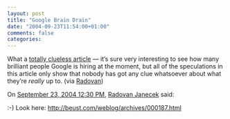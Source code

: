 ```yaml
---
layout: post
title: "Google Brain Drain"
date: "2004-09-23T11:54:00+01:00"
comments: false
categories: 
---
```


<p>What a <a href="http://www.nypost.com/business/30438.htm">totally clueless article</a> &#8212; it&#8217;s sure very interesting to see how many brilliant people Google is hiring at the moment, but all of the speculations in this article only show that nobody has got any clue whatsoever about what they&#8217;re <em>really</em> up to. (via <a href="http://radovanjanecek.net/blog/archives/000140.html">Radovan</a>)</p>

<section class="comments">

<div class="comment" id="comment-365">
On <a href="#comment-365" title="Permalink to this comment">September 23, 2004 12:30 PM</a>, <a href="http://radovanjanecek.net/blog" title="http://radovanjanecek.net/blog" rel="nofollow">Radovan Janecek</a>
said:
<p>:-) Look here: <a href="http://beust.com/weblog/archives/000187.html" rel="nofollow" /><a href="http://beust.com/weblog/archives/000187.html" rel="nofollow">http://beust.com/weblog/archives/000187.html</a></p>


</section>

